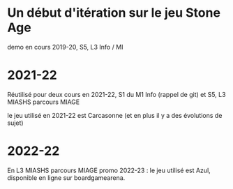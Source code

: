 # Un début d'itération sur le jeu Stone Age
demo en cours 2019-20, S5, L3 Info / MI

# 2021-22
Réutilisé pour deux cours en 2021-22, S1 du M1 Info (rappel de git) et S5, L3 MIASHS parcours MIAGE


le jeu utilisé en 2021-22 est Carcasonne (et en plus il y a des évolutions de sujet)


# 2022-22
En L3 MIASHS parcours MIAGE promo 2022-23  : le jeu utilisé est Azul, disponible en ligne sur boardgamearena.
